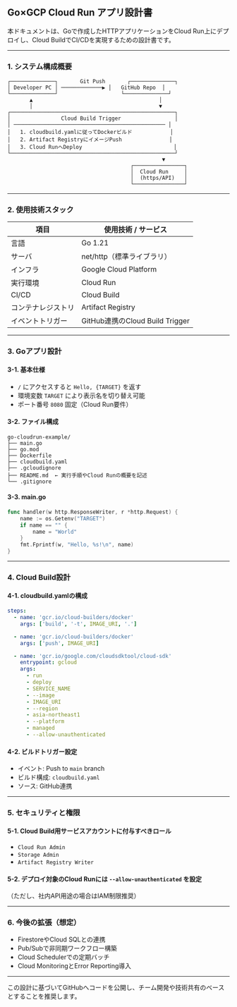 ## Go×GCP Cloud Run アプリ設計書

本ドキュメントは、Goで作成したHTTPアプリケーションをCloud Run上にデプロイし、Cloud BuildでCI/CDを実現するための設計書です。

---

### 1. システム構成概要

```
┌──────────────┐       Git Push       ┌──────────────┐
│ Developer PC │ ─────────────▶ │   GitHub Repo  │
└──────────────┘                    └──────────────┘
       ▲                                        │
       │                                        ▼
┌────────────────────────────────────────────────────┐
│                Cloud Build Trigger                 │
│ ──────────────────────────────────────────────── │
│   1. cloudbuild.yamlに従ってDockerビルド            │
│   2. Artifact RegistryにイメージPush               │
│   3. Cloud RunへDeploy                             │
└────────────────────────────────────────────────────┘
                                                 ▼
                                       ┌────────────────┐
                                       │  Cloud Run     │
                                       │  (https/API)   │
                                       └────────────────┘
```

---

### 2. 使用技術スタック

| 項目        | 使用技術 / サービス                  |
| --------- | ---------------------------- |
| 言語        | Go 1.21                      |
| サーバ       | net/http（標準ライブラリ）            |
| インフラ      | Google Cloud Platform        |
| 実行環境      | Cloud Run                    |
| CI/CD     | Cloud Build                  |
| コンテナレジストリ | Artifact Registry            |
| イベントトリガー  | GitHub連携のCloud Build Trigger |

---

### 3. Goアプリ設計

#### 3-1. 基本仕様

* `/` にアクセスすると `Hello, {TARGET}` を返す
* 環境変数 `TARGET` により表示名を切り替え可能
* ポート番号 `8080` 固定（Cloud Run要件）

#### 3-2. ファイル構成

```
go-cloudrun-example/
├── main.go
├── go.mod
├── Dockerfile
├── cloudbuild.yaml
├── .gcloudignore
├── README.md  ← 実行手順やCloud Runの概要を記述
└── .gitignore

```

#### 3-3. main.go

```go
func handler(w http.ResponseWriter, r *http.Request) {
    name := os.Getenv("TARGET")
    if name == "" {
        name = "World"
    }
    fmt.Fprintf(w, "Hello, %s!\n", name)
}
```

---

### 4. Cloud Build設計

#### 4-1. cloudbuild.yamlの構成

```yaml
steps:
  - name: 'gcr.io/cloud-builders/docker'
    args: ['build', '-t', IMAGE_URI, '.']

  - name: 'gcr.io/cloud-builders/docker'
    args: ['push', IMAGE_URI]

  - name: 'gcr.io/google.com/cloudsdktool/cloud-sdk'
    entrypoint: gcloud
    args:
      - run
      - deploy
      - SERVICE_NAME
      - --image
      - IMAGE_URI
      - --region
      - asia-northeast1
      - --platform
      - managed
      - --allow-unauthenticated
```

#### 4-2. ビルドトリガー設定

* イベント: Push to `main` branch
* ビルド構成: `cloudbuild.yaml`
* ソース: GitHub連携

---

### 5. セキュリティと権限

#### 5-1. Cloud Build用サービスアカウントに付与すべきロール

* `Cloud Run Admin`
* `Storage Admin`
* `Artifact Registry Writer`

#### 5-2. デプロイ対象のCloud Runには `--allow-unauthenticated` を設定

（ただし、社内API用途の場合はIAM制限推奨）

---

### 6. 今後の拡張（想定）

* FirestoreやCloud SQLとの連携
* Pub/Subで非同期ワークフロー構築
* Cloud Schedulerでの定期バッチ
* Cloud MonitoringとError Reporting導入

---

この設計に基づいてGitHubへコードを公開し、チーム開発や技術共有のベースとすることを推奨します。
